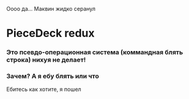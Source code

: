 Оооо да...  Маквин жидко серанул
# PieceDeck redux
### Это псевдо-операционная система (коммандная блять строка) нихуя не делает!
### Зачем? А я ебу блять или что
Ебитесь как хотите, я пошел
